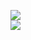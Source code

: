 [![](https://img.shields.io/badge/Made%20With-Github%20Spray-lightgrey.svg?style=for-the-badge&logo=github)](https://github.com/Annihil/github-spray#5582)  
[![](https://i.imgur.com/2DrTn0Z.gif)](https://github.com/Annihil/github-spray)